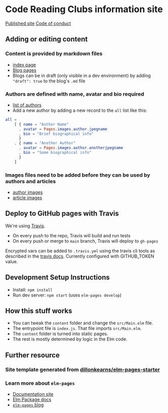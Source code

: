 # Code Reading Clubs information site

[Published site](https://code-reading.org)
[Code of conduct](https://code-reading.org/conduct)

## Adding or editing content

### Content is provided by markdown files

- [index page](https://github.com/CodeReadingClubs/www/blob/main/content/index.md)
- [Blog pages](https://github.com/CodeReadingClubs/www/blob/main/content/blog)
- Blogs can be in draft (only visible in a dev environment) by adding `"draft": true` to the blog's `.md` file

### Authors are defined with name, avatar and bio required

- [list of authors](https://github.com/CodeReadingClubs/www/blob/main/src/Data/Author.elm)
- Add a new author by adding a new record to the `all` list like this:

```elm
all =
    [ { name = "Author Name"
      , avatar = Pages.images.author.jpegname
      , bio = "Brief biographical info"
      }
    , { name = "Another Author"
      , avatar = Pages.images.author.anotherjpegname
      , bio = "Some biographical info"
      }
    ]
```

### Images files need to be added before they can be used by authors and articles

- [author images](https://github.com/CodeReadingClubs/www/tree/main/images/author)
- [article images](https://github.com/CodeReadingClubs/www/tree/main/images/articles)

## Deploy to GitHub pages with Travis

We're using [Travis](https://travis-ci.org).

- On every push to the repo, Travis will build and run tests
- On every push or merge to `main` branch, Travis will deploy to `gh-pages`

Encrypted vars can be added to `.travis.yml` using the travis cli tools as described in the [travis docs](https://docs.travis-ci.com/user/encryption-keys/#usage).
Currently configured with GITHUB_TOKEN value.

## Development Setup Instructions

- Install: `npm install`
- Run dev server: `npm start` (uses `elm-pages develop`)

## How this stuff works

- You can tweak the `content` folder and change the `src/Main.elm` file.
- The entrypoint file is `index.js`. That file imports `src/Main.elm`.
- The `content` folder is turned into static pages.
- The rest is mostly determined by logic in the Elm code.

## Further resource

### Site template generated from [dillonkearns/elm-pages-starter](https://github.com/dillonkearns/elm-pages-starter)

### Learn more about `elm-pages`

- [Documentation site](https://elm-pages.com)
- [Elm Package docs](https://package.elm-lang.org/packages/dillonkearns/elm-pages/latest/)
- [`elm-pages` blog](https://elm-pages.com/blog)

